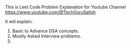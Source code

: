 This is Leet Code Problem Explanation for Youtube Channel 
https://www.youtube.com/@TechGuruSatish

It will explain:
1. Basic to Advance DSA concepts.
2. Mostly Asked Interview problems.
3. 

